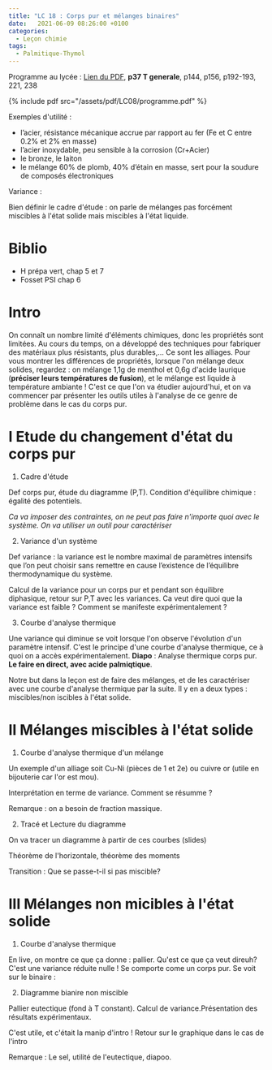 ```yaml
---
title: "LC 18 : Corps pur et mélanges binaires"
date:   2021-06-09 08:26:00 +0100
categories:
  - Leçon chimie
tags:
  - Palmitique-Thymol
---
```

Programme au lycée : [Lien du PDF](/assets/pdf/LC08/programme.pdf), **p37 T generale**, p144, p156, p192-193, 221, 238

{% include pdf src="/assets/pdf/LC08/programme.pdf" %}

Exemples d'utilité : 
- l’acier, résistance mécanique accrue par rapport au fer (Fe et C entre 0.2% et 2% en masse)
- l’acier inoxydable, peu sensible à la corrosion (Cr+Acier)
- le bronze, le laiton
- le mélange 60% de plomb, 40% d’étain en masse, sert pour la soudure de composés électroniques

Variance : 

Bien définir le cadre d'étude : on parle de mélanges pas forcément miscibles à l'état solide mais miscibles à  l'état liquide.
# Biblio
- H prépa vert, chap 5 et 7
- Fosset PSI chap 6

# Intro
On connaît un nombre limité d'éléments chimiques, donc les propriétés sont limitées. Au cours du temps, on a développé des techniques pour fabriquer des matériaux plus résistants, plus durables,... Ce sont les alliages. Pour vous montrer les différences de propriétés, lorsque l'on mélange deux solides, regardez : on mélange 1,1g de menthol et 0,6g d'acide laurique (**préciser leurs températures de fusion**), et le mélange est liquide à température ambiante ! C'est ce que l'on va étudier aujourd'hui, et on va commencer par présenter les outils utiles à l'analyse de ce genre de problème dans le cas du corps pur.

# I Etude du changement d'état du corps pur
1) Cadre d'étude

Def corps pur, étude du diagramme (P,T). Condition d'équilibre chimique : égalité des potentiels. 

*Ca va imposer des contraintes, on ne peut pas faire n'importe quoi avec le système. On va utiliser un outil pour caractériser*

2) Variance d'un système

Def variance : la variance est le nombre maximal de paramètres intensifs que l’on peut choisir sans remettre en cause l’existence de l’équilibre thermodynamique du système.

Calcul de la variance pour un corps pur et pendant son équilibre diphasique, retour sur P,T avec les variances. Ca veut dire quoi que la variance est faible ? Comment se manifeste expérimentalement ? 

3) Courbe d'analyse thermique

Une variance qui diminue se voit lorsque l'on observe l'évolution d'un paramètre intensif. C'est le principe d'une courbe d'analyse thermique, ce à quoi on a accès expérimentalement. **Diapo** : Analyse thermique corps pur. **Le faire en direct, avec acide palmiqtique**.

Notre but dans la leçon est de faire des mélanges, et de les caractériser avec une courbe d'analyse thermique par la suite. Il y en a deux types : miscibles/non iscibles à l'état solide. 

# II Mélanges miscibles à l'état solide
1) Courbe d'analyse thermique d'un mélange

Un exemple d'un alliage soit Cu-Ni (pièces de 1 et 2e) ou cuivre or (utile en bijouterie car l'or est mou).

Interprétation en terme de variance. Comment se résumme ? 

Remarque : on a besoin de fraction massique.

2) Tracé et Lecture du diagramme

On va tracer un diagramme à partir de ces courbes (slides)

Théorème de l'horizontale, théorème des moments

Transition : Que se passe-t-il si pas miscible?

# III Mélanges non micibles à l'état solide
1) Courbe d'analyse thermique

En live, on montre ce que ça donne : pallier. Qu'est ce que ça veut direuh? C'est une variance réduite nulle ! Se comporte come un corps pur. Se voit sur le binaire : 

2) Diagramme bianire non miscible

Pallier eutectique (fond à T constant). Calcul de variance.Présentation des résultats expérimentaux.

C'est utile, et c'était la manip d'intro ! Retour sur le graphique dans le cas de l'intro

Remarque : Le sel, utilité de l'eutectique, diapoo.

